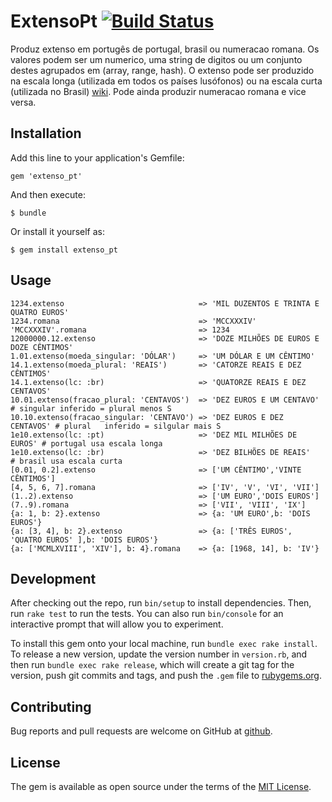 # ExtensoPt [![Build Status](https://travis-ci.org/hernanilr/extenso_pt.svg?branch=master)](https://travis-ci.org/hernanilr/extenso_pt)

Produz extenso em portugês de portugal, brasil ou numeracao romana. Os valores podem ser um numerico, uma string de digitos ou um conjunto destes agrupados em (array, range, hash). O extenso pode ser produzido na escala longa (utilizada em todos os países lusófonos) ou na escala curta (utilizada no Brasil) [wiki](https://pt.wikipedia.org/wiki/Escalas_curta_e_longa). Pode ainda produzir numeracao romana e vice versa.

## Installation

Add this line to your application's Gemfile:

    gem 'extenso_pt'

And then execute:

    $ bundle

Or install it yourself as:

    $ gem install extenso_pt

## Usage

    1234.extenso                              => 'MIL DUZENTOS E TRINTA E QUATRO EUROS'
    1234.romana                               => 'MCCXXXIV' 
    'MCCXXXIV'.romana                         => 1234
    12000000.12.extenso                       => 'DOZE MILHÕES DE EUROS E DOZE CÊNTIMOS'
    1.01.extenso(moeda_singular: 'DÓLAR')     => 'UM DÓLAR E UM CÊNTIMO'
    14.1.extenso(moeda_plural: 'REAIS')       => 'CATORZE REAIS E DEZ CÊNTIMOS'
    14.1.extenso(lc: :br)                     => 'QUATORZE REAIS E DEZ CENTAVOS'
    10.01.extenso(fracao_plural: 'CENTAVOS')  => 'DEZ EUROS E UM CENTAVO'   # singular inferido = plural menos S
    10.10.extenso(fracao_singular: 'CENTAVO') => 'DEZ EUROS E DEZ CENTAVOS' # plural   inferido = silgular mais S
    1e10.extenso(lc: :pt)                     => 'DEZ MIL MILHÕES DE EUROS' # portugal usa escala longa
    1e10.extenso(lc: :br)                     => 'DEZ BILHÕES DE REAIS'     # brasil usa escala curta
    [0.01, 0.2].extenso                       => ['UM CÊNTIMO','VINTE CÊNTIMOS']
    [4, 5, 6, 7].romana                       => ['IV', 'V', 'VI', 'VII']
    (1..2).extenso                            => ['UM EURO','DOIS EUROS']
    (7..9).romana                             => ['VII', 'VIII', 'IX']
    {a: 1, b: 2}.extenso                      => {a: 'UM EURO',b: 'DOIS EUROS'}
    {a: [3, 4], b: 2}.extenso                 => {a: ['TRÊS EUROS', 'QUATRO EUROS' ],b: 'DOIS EUROS'} 
    {a: ['MCMLXVIII', 'XIV'], b: 4}.romana    => {a: [1968, 14], b: 'IV'}

## Development

After checking out the repo, run `bin/setup` to install dependencies. Then, run `rake test` to run the tests. You can also run `bin/console` for an interactive prompt that will allow you to experiment.

To install this gem onto your local machine, run `bundle exec rake install`. To release a new version, update the version number in `version.rb`, and then run `bundle exec rake release`, which will create a git tag for the version, push git commits and tags, and push the `.gem` file to [rubygems.org](https://rubygems.org).

## Contributing

Bug reports and pull requests are welcome on GitHub at [github](https://github.com/hernanilr/extenso_pt).

## License

The gem is available as open source under the terms of the [MIT License](https://opensource.org/licenses/MIT).
